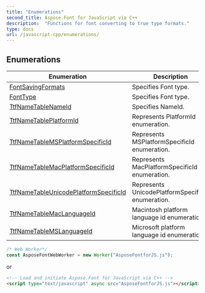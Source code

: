 ```yaml
---
title: "Enumerations"
second_title: Aspose.Font for JavaScript via C++
description:  "Functions for font converting to true type formats."
type: docs
url: /javascript-cpp/enumerations/
---
```


## Enumerations

| Enumeration | Description |
| ----------- | ----------- |
| [FontSavingFormats](./fontsavingformats/) | Specifies Font type. |
| [FontType](./fonttype/) | Specifies Font type. |
| [TtfNameTableNameId](./ttfnametablenameid/) | Specifies NameId. |
| [TtfNameTablePlatformId](./ttfnametableplatformid/) | Represents PlatformId enumeration. |
| [TtfNameTableMSPlatformSpecificId](./ttfnametableMSPlatformSpecificId/) | Represents MSPlatformSpecificId enumeration. |
| [TtfNameTableMacPlatformSpecificId](./ttfnametableMacPlatformSpecificId/) | Represents MacPlatformSpecificId enumeration. |
| [TtfNameTableUnicodePlatformSpecificId](./ttfnametableUnicodePlatformSpecificId/) | Represents UnicodePlatformSpecificId enumeration. |
| [TtfNameTableMacLanguageId](./ttfnametablemaclanguageid/) | Macintosh platform language id enumeration. |
| [TtfNameTableMSLanguageId](./ttfnametablemslanguageid/) | Microsoft platform language id enumeration. |

```js
/* Web Worker*/
const AsposeFontWebWorker = new Worker("AsposeFontforJS.js");
```
or
```html
<!-- Load and initiate Aspose.Font for JavaScript via C++ -->
<script type="text/javascript" async src="AsposeFontforJS.js"></script>
```


